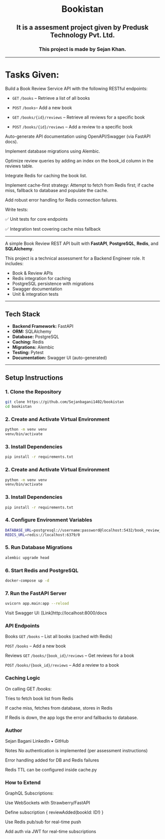 <div align = "center"> 
 <h1>Bookistan</h1>
 <h2> It is a assesment project given by Predusk Technology Pvt. Ltd. </h2>
 <h3> This project is made by Sejan Khan. </h3>
</div>

---


# Tasks Given: 
Build a Book Review Service API with the following RESTful endpoints:

- `GET` `/books` – Retrieve a list of all books

- `POST` `/books`– Add a new book

- `GET` `/books/{id}/reviews` – Retrieve all reviews for a specific book

- `POST` `/books/{id}/reviews` – Add a review to a specific book

Auto-generate API documentation using OpenAPI/Swagger (via FastAPI docs).

Implement database migrations using Alembic.

Optimize review queries by adding an index on the book_id column in the reviews table.

Integrate Redis for caching the book list.

Implement cache-first strategy: Attempt to fetch from Redis first; if cache miss, fallback to database and populate the cache.

Add robust error handling for Redis connection failures.

Write tests:

✅ Unit tests for core endpoints

✅ Integration test covering cache miss fallback

---



A simple Book Review REST API built with **FastAPI**, **PostgreSQL**, **Redis**, and **SQLAlchemy**.

This project is a technical assessment for a Backend Engineer role. It includes:
- Book & Review APIs
- Redis integration for caching
- PostgreSQL persistence with migrations
- Swagger documentation
- Unit & integration tests

---

##  Tech Stack

- **Backend Framework:** FastAPI
- **ORM:** SQLAlchemy
- **Database:** PostgreSQL
- **Caching:** Redis
- **Migrations:** Alembic
- **Testing:** Pytest
- **Documentation:** Swagger UI (auto-generated)

---

##  Setup Instructions

### 1. Clone the Repository

```bash
git clone https://github.com/Sejanbagani1402/bookistan
cd bookistan
```
### 2. Create and Activate Virtual Environment

```bash
python -m venv venv
venv/bin/activate 

```
### 3. Install Dependencies

```bash
pip install -r requirements.txt
```
### 2. Create and Activate Virtual Environment

```bash
python -m venv venv
venv/bin/activate 

```
### 3. Install Dependencies

```bash
pip install -r requirements.txt
```
### 4. Configure Environment Variables

```bash
DATABASE_URL=postgresql://username:password@localhost:5432/book_review_db
REDIS_URL=redis://localhost:6379/0
```
### 5. Run Database Migrations

```bash
alembic upgrade head
```
### 6. Start Redis and PostgreSQL

```bash
docker-compose up -d

```
### 7. Run the FastAPI Server
```bash
uvicorn app.main:app --reload
```

Visit Swagger UI: [Link]http://localhost:8000/docs



 ### API Endpoints
 Books
`GET` `/books` – List all books (cached with Redis)

`POST` `/books` – Add a new book

Reviews
`GET` `/books/{book_id}/reviews` – Get reviews for a book

`POST` `/books/{book_id}/reviews` – Add a review to a book

### Caching Logic
On calling GET /books:

Tries to fetch book list from Redis

If cache miss, fetches from database, stores in Redis

If Redis is down, the app logs the error and fallbacks to database.

### Author
Sejan Bagani
LinkedIn • GitHub

 Notes
No authentication is implemented (per assessment instructions)

Error handling added for DB and Redis failures

Redis TTL can be configured inside cache.py

### How to Extend
GraphQL Subscriptions:

Use WebSockets with Strawberry/FastAPI

Define subscription { reviewAdded(bookId: ID!) }

Use Redis pub/sub for real-time push

Add auth via JWT for real-time subscriptions





